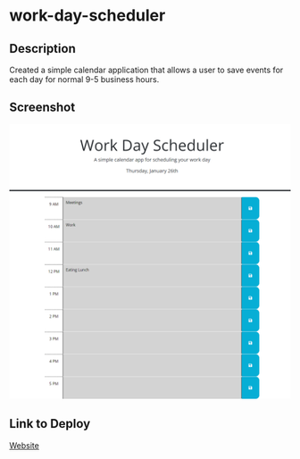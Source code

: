 # work-day-scheduler

## Description
Created a simple calendar application that allows a user to save events for each day for normal 9-5 business hours.

## Screenshot
![image of website](Assets/work-day-scheduler-demo.png)

## Link to Deploy
[Website](https://akaydia.github.io/work-day-scheduler/)
